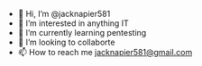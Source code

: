 - 👋 Hi, I’m @jacknapier581
- 👀 I’m interested in anything IT
- 🌱 I’m currently learning pentesting
- 💞️ I’m looking to collaborte 
- 📫 How to reach me jacknapier581@gmail.com


<!---
jacknapier581/jacknapier581 is a ✨ special ✨ repository because its `README.md` (this file) appears on your GitHub profile.
You can click the Preview link to take a look at your changes.
--->
